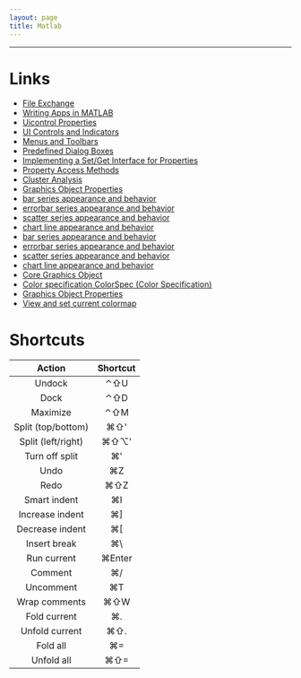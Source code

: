 ```yaml
---
layout: page
title: Matlab
---
```


---

# Links

- [File Exchange](http://www.mathworks.com/matlabcentral/fileexchange/)
- [Writing Apps in MATLAB](http://www.mathworks.com/company/newsletters/articles/writing-apps-in-matlab.html)
- [Uicontrol Properties](http://www.mathworks.com/help/matlab/ref/uicontrol-properties.html)
- [UI Controls and Indicators](http://www.mathworks.com/help/matlab/gui-controls-and-indicators.html)
- [Menus and Toolbars](http://www.mathworks.com/help/matlab/menus-and-toolbars.html)
- [Predefined Dialog Boxes](http://www.mathworks.com/help/matlab/predefined-dialog-boxes.html)
- [Implementing a Set/Get Interface for Properties](http://www.mathworks.com/help/matlab/matlab_oop/implementing-a-set-get-interface-for-properties.html)
- [Property Access Methods](http://www.mathworks.com/help/matlab/matlab_oop/property-access-methods.html)
- [Cluster Analysis](http://www.mathworks.com/help/stats/examples/cluster-analysis.html)
- [Graphics Object Properties](http://www.mathworks.com/help/matlab/graphics-object-properties.html)
- [bar series appearance and behavior](http://www.mathworks.com/help/matlab/ref/barseries-properties.html)
- [errorbar series appearance and behavior](http://www.mathworks.com/help/matlab/ref/errorbarseries-properties.html)
- [scatter series appearance and behavior](http://www.mathworks.com/help/matlab/ref/scatterseries-properties.html)
- [chart line appearance and behavior](http://www.mathworks.com/help/matlab/ref/chartline-properties.html)
- [bar series appearance and behavior](http://www.mathworks.com/help/matlab/ref/barseries-properties.html;jsessionid=95bbb40189c05c136de9f7677a54)
- [errorbar series appearance and behavior](http://www.mathworks.com/help/matlab/ref/errorbarseries-properties.html;jsessionid=95bbb90a39aaf0a412b673e75c15)
- [scatter series appearance and behavior](http://www.mathworks.com/help/matlab/ref/scatterseries-properties.html;jsessionid=95bbc1036e9047e8df96e061acde)
- [chart line appearance and behavior](http://www.mathworks.com/help/matlab/ref/chartline-properties.html;jsessionid=95bbc69b74da7f3f4aeeeeb442ad)
- [Core Graphics Object](http://www.mathworks.com/help/matlab/creating_plots/core-graphics-objects.html)
- [Color specification ColorSpec (Color Specification)](http://www.mathworks.com/help/matlab/ref/colorspec.html)
- [Graphics Object Properties](http://www.mathworks.com/help/matlab/graphics-object-properties.html;jsessionid=95bbb326c1e64a8ee657e284ceff)
- [View and set current colormap](http://www.mathworks.com/help/matlab/ref/colormap.html)



# Shortcuts

| Action                             | Shortcut                |
| :--------------------------------: | :---------------------: |
| Undock                             | ⌃⇧U                     |
| Dock                               | ⌃⇧D                     |
| Maximize                           | ⌃⇧M                     |
| Split (top/bottom)                 | ⌘⇧'                     |
| Split (left/right)                 | ⌘⇧⌥'                    |
| Turn off split                     | ⌘'                      |
| Undo                               | ⌘Z                      |
| Redo                               | ⌘⇧Z                     |
| Smart indent                       | ⌘I                      |
| Increase indent                    | ⌘]                      |
| Decrease indent                    | ⌘[                      |
| Insert break                       | ⌘\                      |
| Run current                        | ⌘Enter                  |
| Comment                            | ⌘/                      |
| Uncomment                          | ⌘T                      |
| Wrap comments                      | ⌘⇧W                     |
| Fold current                       | ⌘.                      |
| Unfold current                     | ⌘⇧.                     |
| Fold all                           | ⌘=                      |
| Unfold all                         | ⌘⇧=                     |
